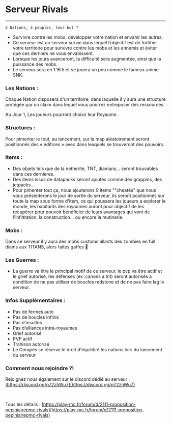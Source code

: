 # Serveur Rivals

-----

```
4 Nations, 4 peuples, leur but ? 
```

* Survivre contre les mobs, développer votre nation et envahir les autres.
* Ce serveur est un serveur survie dans lequel l’objectif est de fortifier votre territoire pour survivre contre les mobs et les ennemis et éviter que ces derniers ne vous envahissent.
* Lorsque les jours avanceront, la difficulté sera augmentée, ainsi que la puissance des mobs.
* Le serveur sera en 1.16.5 et se jouera un peu comme le fameux anime SNK.

### Les Nations :

Chaque Nation disposera d'un territoire, dans laquelle il y aura une structure protégée par un claim dans lequel vous pourrez entreposer des ressources.

Au Jour 1, Les joueurs pourront choisir leur Royaume.

### Structures :

Pour pimenter le tout, au lancement, sur la map aléatoirement seront positionnés des « édifices » avec dans lesquels se trouveront des pouvoirs.

### Items :

* Des objets tels que de la netherite, TNT, diamans... seront trouvables dans ces dernières.
* Des items issus de datapacks seront ajoutés comme des grappins, des jetpacks…
* Pour pimenter tout ça, nous ajouterons 9 items ""cheatés" que nous vous présenterons le jour de sortie du serveur, ils seront positionnés sur toute la map sous forme d'item, ce qui poussera les joueurs a explorer le monde, les habitants des royaumes auront pour objectif de les récupérer pour pouvoir bénéficier de leurs avantages qui vont de l'infiltration, la construction... ou encore la mutinerie.

### Mobs :

Dans ce serveur il y aura des mobs customs allants des zombies en full diams aux TITANS, alors faites gaffes 🙂

### Les Guerres :

* La guerre va être le principal motif de ce serveur, le pvp va être actif et le grief autorisé, les défenses (ex :canons a tnt) seront autorisés à condition de ne pas utiliser de boucles redstone et de ne pas faire lag le serveur.

### Infos Supplémentaires :

* Pas de fermes auto
* Pas de boucles infinis
* Pas d’insultes
* Pas d’alliances intra-royaumes
* Grief autorisé
* PVP actif
* Trahison autorisé
* Le Congrès se réserve le droit d'équilibré les nations lors du lancement du serveur

### Comment nous rejoindre ?!

Rejoignez nous également sur le discord dédié au serveur : [https://discord.gg/q72zhWu7](https://discord.gg/q72zhWu7)

<br/>

Tous les détails : [https://play-mc.fr/forum/d/2111-proposition-pepiniairepmc-rivals](https://play-mc.fr/forum/d/2111-proposition-pepiniairepmc-rivals)
